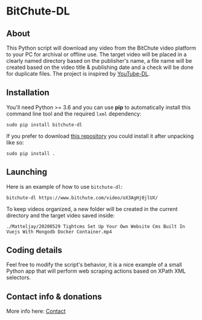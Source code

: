 # BitChute-DL

## About

This Python script will download any video from the BitChute video platform to your PC for archival or offline use. The target video will be placed in a clearly named directory based on the publisher's name, a file name will be created based on the video title & publishing date and a check will be done for duplicate files. The project is inspired by [YouTube-DL](https://youtube-dl.org/).

## Installation

You'll need Python >= 3.6 and you can use **pip** to automatically install this command line tool and the required `lxml` dependency:

    sudo pip install bitchute-dl

If you prefer to download [this repository](https://github.com/Matteljay/bitchute-dl/releases) you could install it after unpacking like so:

    sudo pip install .

## Launching

Here is an example of how to use `bitchute-dl`:

    bitchute-dl https://www.bitchute.com/video/oX3AgHj0jlUX/

To keep videos organized, a new folder will be created in the current directory and the target video saved inside:

    ./Matteljay/20200529 Tightcms Set Up Your Own Website Cms Built In Vuejs With Mongodb Docker Container.mp4

## Coding details

Feel free to modify the script's behavior, it is a nice example of a small Python app that will perform web scraping actions based on XPath XML selectors.

## Contact info & donations

More info here: [Contact](CONTACT.md)
